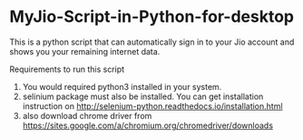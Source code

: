 # MyJio-Script-in-Python-for-desktop
This is a python script that can automatically sign in to your Jio account and shows you your remaining internet data.

Requirements to run this script
1. You would required python3 installed in your system.
2. selinium package must also be installed.
You can get installation instruction on http://selenium-python.readthedocs.io/installation.html
3. also download chrome driver from https://sites.google.com/a/chromium.org/chromedriver/downloads
